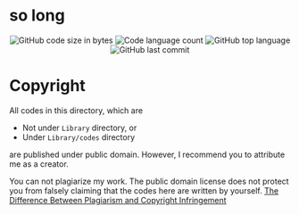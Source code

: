 # so long

<p align="center">
	<img alt="GitHub code size in bytes" src="https://img.shields.io/github/languages/code-size/juwkim/so_long?color=lightblue" />
	<img alt="Code language count" src="https://img.shields.io/github/languages/count/juwkim/so_long?color=yellow" />
	<img alt="GitHub top language" src="https://img.shields.io/github/languages/top/juwkim/so_long?color=blue" />
	<img alt="GitHub last commit" src="https://img.shields.io/github/last-commit/juwkim/so_long?color=green" />
</p>

# Copyright

All codes in this directory, which are
* Not under `Library` directory, or
* Under `Library/codes` directory

are published under public domain. However, I recommend you to attribute me as a creator.

You can not plagiarize my work. The public domain license does not protect you from falsely claiming that the codes here are written by yourself. [The Difference Between Plagiarism and Copyright Infringement](https://copyrightalliance.org/differences-copyright-infringement-plagiarism/)
